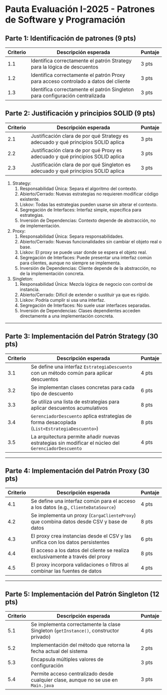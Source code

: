 # Pauta Evaluación I-2025 - Patrones de Software y Programación

## Parte 1: Identificación de patrones (9 pts)

| Criterio | Descripción esperada                                                               | Puntaje |
| -------- | ---------------------------------------------------------------------------------- | ------- |
| 1.1      | Identifica correctamente el patrón Strategy para la lógica de descuentos           | 3 pts   |
| 1.2      | Identifica correctamente el patrón Proxy para acceso controlado a datos del cliente| 3 pts   |
| 1.3      | Identifica correctamente el patrón Singleton para configuración centralizada       | 3 pts   |

## Parte 2: Justificación y principios SOLID (9 pts)

| Criterio | Descripción esperada                                                                 | Puntaje |
| -------- | ------------------------------------------------------------------------------------ | ------- |
| 2.1      | Justificación clara de por qué Strategy es adecuado y qué principios SOLID aplica    | 3 pts   |
| 2.2      | Justificación clara de por qué Proxy es adecuado y qué principios SOLID aplica       | 3 pts   |
| 2.3      | Justificación clara de por qué Singleton es adecuado y qué principios SOLID aplica   | 3 pts   |

1. Strategy:
    1. Responsabilidad Única: Separa el algoritmo del contexto.
    2. Abierto/Cerrado: Nuevas estrategias no requieren modificar código existente.
    3. Liskov: Todas las estrategias pueden usarse sin alterar el contexto.
    4. Segregación de Interfaces: Interfaz simple, específica para estrategias.
    5. Inversión de Dependencias: Contexto depende de abstracción, no de implementación.
2. Proxy:
    1. Responsabilidad Única: Separa responsabilidades.
    2. Abierto/Cerrado: Nuevas funcionalidades sin cambiar el objeto real o base.
    3. Liskov: El proxy se puede usar donde se espera el objeto real.
    4. Segregación de Interfaces: Puede presentar una interfaz común para clientes, aunque no siempre se implementa.
    5. Inversión de Dependencias: Cliente depende de la abstracción, no de la implementación concreta.
3. Singleton:
    1. Responsabilidad Única: Mezcla lógica de negocio con control de instancia.
    2. Abierto/Cerrado: Dificil de extender o sustituir ya que es rígido.
    3. Liskov: Podría cumplir si usa una interfaz.
    4. Segregación de Interfaces: No suele usar interfaces separadas.
    5. Inversión de Dependencias: Clases dependientes acceden directamente a una implementación concreta.

---

## Parte 3: Implementación del Patrón Strategy (30 pts)

| Criterio | Descripción esperada                                                                                  | Puntaje |
| -------- | ----------------------------------------------------------------------------------------------------- | ------- |
| 3.1      | Se define una interfaz `EstrategiaDescuento` con un método común para aplicar descuentos              | 4 pts   |
| 3.2      | Se implementan clases concretas para cada tipo de descuento                                           | 6 pts   |
| 3.3      | Se utiliza una lista de estrategias para aplicar descuentos acumulativos                              | 8 pts   |
| 3.4      | `GerenciadorDescuento` aplica estrategias de forma desacoplada (`List<EstrategiaDescuento>`)         | 8 pts   |
| 3.5      | La arquitectura permite añadir nuevas estrategias sin modificar el núcleo del `GerenciadorDescuento` | 4 pts   |

---

## Parte 4: Implementación del Patrón Proxy (30 pts)

| Criterio | Descripción esperada                                                                                          | Puntaje |
| -------- | ------------------------------------------------------------------------------------------------------------- | ------- |
| 4.1      | Se define una interfaz común para el acceso a los datos (e.g., `ClienteDataSource`)                           | 4 pts   |
| 4.2      | Se implementa un proxy (`CargaClienteProxy`) que combina datos desde CSV y base de datos                      | 8 pts   |
| 4.3      | El proxy crea instancias desde el CSV y las unifica con los datos persistentes                                | 6 pts   |
| 4.4      | El acceso a los datos del cliente se realiza exclusivamente a través del proxy                                | 8 pts   |
| 4.5      | El proxy incorpora validaciones o filtros al combinar las fuentes de datos                                    | 4 pts   |

---

## Parte 5: Implementación del Patrón Singleton (12 pts)

| Criterio | Descripción esperada                                                                                | Puntaje |
| -------- | --------------------------------------------------------------------------------------------------- | ------- |
| 5.1      | Se implementa correctamente la clase Singleton (`getInstance()`, constructor privado)               | 4 pts   |
| 5.2      | Implementación del método que retorna la fecha actual del sistema                                   | 2 pts   |
| 5.3      | Encapsula múltiples valores de configuración                                                        | 3 pts   |
| 5.4      | Permite acceso centralizado desde cualquier clase, aunque no se use en `Main.java`                 | 3 pts   |

